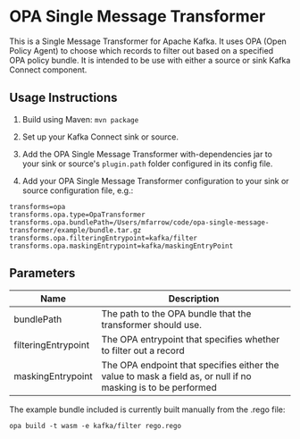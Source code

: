 # OPA Single Message Transformer

This is a Single Message Transformer for Apache Kafka.
It uses OPA (Open Policy Agent) to choose which records to filter out based on a specified OPA policy bundle.
It is intended to be use with either a source or sink Kafka Connect component.

## Usage Instructions

1. Build using Maven: `mvn package`

2. Set up your Kafka Connect sink or source.

3. Add the OPA Single Message Transformer with-dependencies jar to your sink or source's `plugin.path` folder configured in its config file.

4. Add your OPA Single Message Transformer configuration to your sink or source configuration file, e.g.:

```
transforms=opa
transforms.opa.type=OpaTransformer
transforms.opa.bundlePath=/Users/mfarrow/code/opa-single-message-transformer/example/bundle.tar.gz
transforms.opa.filteringEntrypoint=kafka/filter
transforms.opa.maskingEntrypoint=kafka/maskingEntryPoint
```

## Parameters

| Name                | Description                                                                                                   |
|---------------------|---------------------------------------------------------------------------------------------------------------|
| bundlePath          | The path to the OPA bundle that the transformer should use.                                                   |
| filteringEntrypoint | The OPA entrypoint that specifies whether to filter out a record                                              |
| maskingEntrypoint   | The OPA endpoint that specifies either the value to mask a field as, or null if no masking is to be performed |

The example bundle included is currently built manually from the .rego file:

`opa build -t wasm -e kafka/filter rego.rego`